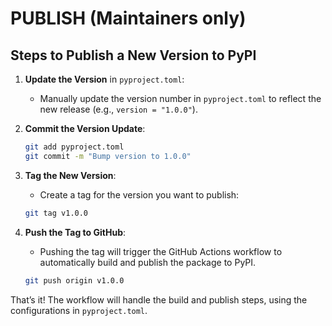 # PUBLISH (Maintainers only)

## Steps to Publish a New Version to PyPI

1. **Update the Version** in `pyproject.toml`:
   - Manually update the version number in `pyproject.toml` to reflect the new release (e.g., `version = "1.0.0"`).

2. **Commit the Version Update**:
   ```bash
   git add pyproject.toml
   git commit -m "Bump version to 1.0.0"
   ```

3. **Tag the New Version**:
   - Create a tag for the version you want to publish:
   ```bash
   git tag v1.0.0
   ```

4. **Push the Tag to GitHub**:
   - Pushing the tag will trigger the GitHub Actions workflow to automatically build and publish the package to PyPI.
   ```bash
   git push origin v1.0.0
   ```

That’s it! The workflow will handle the build and publish steps, using the configurations in `pyproject.toml`.

